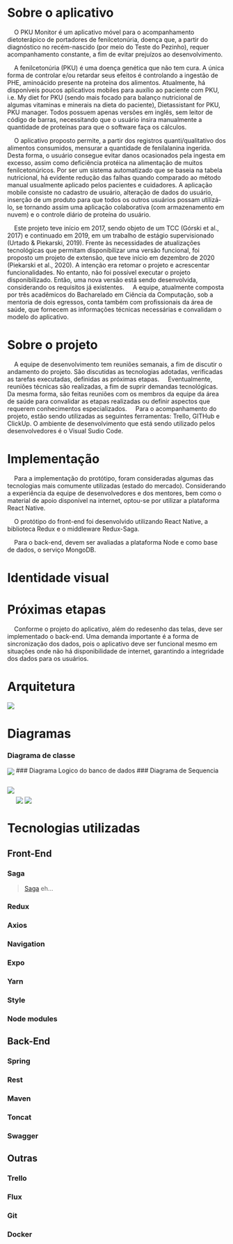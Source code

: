 # Sobre o aplicativo
&nbsp; &nbsp; O PKU Monitor é um aplicativo móvel para o acompanhamento dietoterápico de portadores de fenilcetonúria, doença que, a partir do diagnóstico no recém-nascido (por meio do Teste do Pezinho), requer acompanhamento constante, a fim de evitar prejuízos ao desenvolvimento. 

&nbsp; &nbsp;  A fenilcetonúria (PKU) é uma doença genética que não tem cura. A única forma de controlar e/ou retardar seus efeitos é controlando a ingestão de PHE, aminoácido presente na proteína dos alimentos. Atualmente, há disponíveis poucos aplicativos mobiles para auxílio ao paciente com PKU, i.e. My diet for PKU (sendo mais focado para balanço nutricional de algumas vitaminas e minerais na dieta do paciente), Dietassistant for PKU, PKU manager. Todos possuem apenas versões em inglês, sem leitor de código de barras, necessitando que o usuário insira manualmente a quantidade de proteínas para que o software faça os cálculos.

&nbsp; &nbsp;  O aplicativo proposto permite, a partir dos registros quanti/qualitativo dos alimentos consumidos, mensurar a quantidade de fenilalanina ingerida. Desta forma, o usuário consegue evitar danos ocasionados pela ingesta em excesso, assim como deficiência protéica na alimentação de muitos fenilcetonúricos. Por ser um sistema automatizado que se baseia na tabela nutricional, há evidente redução das falhas quando comparado ao método manual usualmente aplicado pelos pacientes e cuidadores. A aplicação mobile consiste no cadastro de usuário, alteração de dados do usuário, inserção de um produto para que todos os outros usuários possam utilizá-lo, se tornando assim uma aplicação colaborativa (com armazenamento em nuvem) e o controle diário de proteína do usuário.

&nbsp; &nbsp;  Este projeto teve início em 2017, sendo objeto de um TCC (Górski et al., 2017) e continuado em 2019, em um trabalho de estágio supervisionado (Urtado & Piekarski, 2019). Frente às necessidades de atualizações tecnológicas que permitam disponibilizar uma versão funcional, foi proposto um projeto de extensão, que teve início em dezembro de 2020 (Piekarski et al., 2020). A intenção era retomar o projeto e acrescentar funcionalidades. No entanto, não foi possível executar o projeto disponibilizado. Então, uma nova versão está sendo desenvolvida, considerando os requisitos já existentes.
&nbsp; &nbsp;  A equipe, atualmente composta por três acadêmicos do Bacharelado em Ciência da Computação, sob a mentoria de dois egressos, conta também com profissionais da área de saúde, que fornecem as informações técnicas necessárias e convalidam o modelo do aplicativo.


# Sobre o projeto
&nbsp; &nbsp;  A equipe de desenvolvimento tem reuniões semanais, a fim de discutir o andamento do projeto. São discutidas as tecnologias adotadas, verificadas as tarefas executadas, definidas as próximas etapas.
&nbsp; &nbsp;  Eventualmente, reuniões técnicas são realizadas, a fim de suprir demandas tecnológicas. Da mesma forma, são feitas reuniões com os membros da equipe da área de saúde para convalidar as etapas realizadas ou definir aspectos que requerem conhecimentos especializados.
&nbsp; &nbsp;  Para o acompanhamento do projeto, estão sendo utilizadas as seguintes ferramentas: Trello, GITHub e ClickUp. O ambiente de desenvolvimento que está sendo utilizado pelos desenvolvedores é o Visual Sudio Code.

# Implementação
&nbsp; &nbsp;  Para a implementação do protótipo, foram consideradas algumas das tecnologias mais comumente utilizadas (estado do mercado). Considerando a experiência da equipe de desenvolvedores e dos mentores, bem como o material de apoio disponível na internet, optou-se por utilizar a plataforma React Native.

&nbsp; &nbsp;  O protótipo do front-end foi desenvolvido utilizando React Native, a biblioteca Redux e o middleware Redux-Saga.

&nbsp; &nbsp;  Para o back-end, devem ser avaliadas a plataforma Node e como base de dados, o serviço MongoDB. 

# Identidade visual

# Próximas etapas
&nbsp; &nbsp; Conforme o projeto do aplicativo, além do redesenho das telas, deve ser implementado o back-end. Uma demanda importante é a forma de sincronização dos dados, pois o aplicativo deve ser funcional mesmo em situações onde não há disponibilidade de internet, garantindo a integridade dos dados para os usuários. 

# Arquitetura
<img src="imagensPKU/Arquitetura.png" style="margin-top:50px, margin-bottom:50px" align="center">

# Diagramas
### Diagrama de classe
  <img src="imagensPKU/diagramaClasse.png" style="margin-top:50px, margin-bottom:50px" align="center">
### Diagrama Logico do banco de dados
### Diagrama de Sequencia
<div>
  <img src="imagensPKU/consultarHistorico.png" style="margin-top:5px" align="center">
  <img src="imagensPKU/cadastrarConsumo.png" style="margin-top:50px" align="center">
  <img src="imagensPKU/Login.png" style="margin-top:50px" align="center">
</div>

# Tecnologias utilizadas
## Front-End
### Saga
  <blockquote><a href="https://redux-saga.js.org/" target="_blank">Saga</a> eh...</blockquote>
  
### Redux
### Axios
### Navigation 
### Expo
### Yarn
### Style
### Node modules

## Back-End
### Spring
### Rest
### Maven
### Toncat
### Swagger

## Outras
### Trello
### Flux
### Git
### Docker
